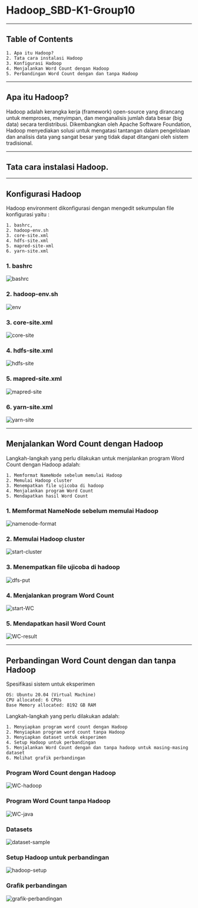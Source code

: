 # Hadoop_SBD-K1-Group10

---
## Table of Contents
```
1. Apa itu Hadoop?
2. Tata cara instalasi Hadoop
3. Konfigurasi Hadoop
4. Menjalankan Word Count dengan Hadoop
5. Perbandingan Word Count dengan dan tanpa Hadoop
```
---

## Apa itu Hadoop?

Hadoop adalah kerangka kerja (framework) open-source yang dirancang untuk memproses, menyimpan, dan menganalisis jumlah data besar (big data) secara terdistribusi. Dikembangkan oleh Apache Software Foundation, Hadoop menyediakan solusi untuk mengatasi tantangan dalam pengelolaan dan analisis data yang sangat besar yang tidak dapat ditangani oleh sistem tradisional.

---

## Tata cara instalasi Hadoop.

---

## Konfigurasi Hadoop

Hadoop environment dikonfigurasi dengan mengedit sekumpulan file konfigurasi yaitu :
```
1. bashrc, 
2. hadoop-env.sh 
3. core-site.xml
4. hdfs-site.xml 
5. mapred-site-xml 
6. yarn-site.xml
```
### 1. bashrc

![bashrc](./Documentation/bashrc.jpg)

### 2. hadoop-env.sh

![env](./Documentation/hadoop-env.jpg)

### 3. core-site.xml

![core-site](./Documentation/core-site.jpg)

### 4. hdfs-site.xml

![hdfs-site](./Documentation/hdfs-site.jpg)

### 5. mapred-site.xml

![mapred-site](./Documentation/mapred-site.jpg)

### 6. yarn-site.xml

![yarn-site](./Documentation/yarn-site.jpg)

---

## Menjalankan Word Count dengan Hadoop

Langkah-langkah yang perlu dilakukan untuk menjalankan program Word Count dengan Hadoop adalah:
```
1. Memformat NameNode sebelum memulai Hadoop
2. Memulai Hadoop cluster
3. Menempatkan file ujicoba di hadoop
4. Menjalankan program Word Count
5. Mendapatkan hasil Word Count
```

### 1. Memformat NameNode sebelum memulai Hadoop

![namenode-format](./Documentation/namenode-format.jpg)

### 2. Memulai Hadoop cluster

![start-cluster](./Documentation/start-cluster.jpg)

### 3. Menempatkan file ujicoba di hadoop

![dfs-put](./Documentation/dfs-put.jpg)

### 4. Menjalankan program Word Count

![start-WC](./Documentation/start-WC.jpg)

### 5. Mendapatkan hasil Word Count

![WC-result](./Documentation/WC-result.jpg)

---

## Perbandingan Word Count dengan dan tanpa Hadoop

Spesifikasi sistem untuk eksperimen
```
OS: Ubuntu 20.04 (Virtual Machine)
CPU allocated: 6 CPUs
Base Memory allocated: 8192 GB RAM
```
Langkah-langkah yang perlu dilakukan adalah:
```
1. Menyiapkan program word count dengan Hadoop
2. Menyiapkan program word count tanpa Hadoop
3. Menyiapkan dataset untuk eksperimen
4. Setup Hadoop untuk perbandingan
5. Menjalankan Word Count dengan dan tanpa hadoop untuk masing-masing dataset
6. Melihat grafik perbandingan
```

### Program Word Count dengan Hadoop

![WC-hadoop](./Documentation/WC-hadoop.jpg)

### Program Word Count tanpa Hadoop

![WC-java](./Documentation/WC-java.jpg)

### Datasets

![dataset-sample](./Documentation/dataset-sample.jpg)

### Setup Hadoop untuk perbandingan

![hadoop-setup](./Documentation/hadoop-setup.jpg)

### Grafik perbandingan

![grafik-perbandingan](./Documentation/grafik-perbandingan.jpg)





